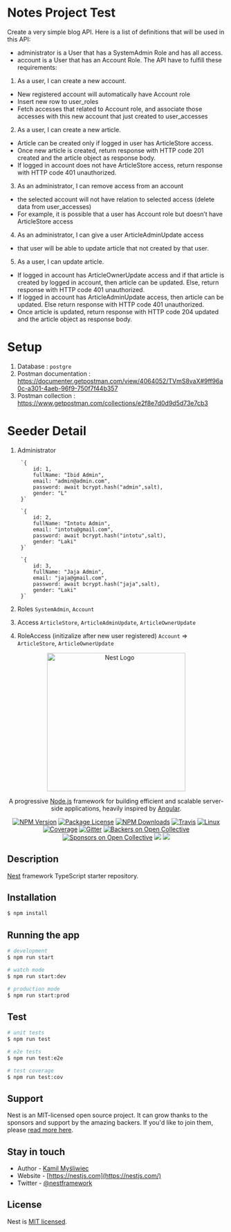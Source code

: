 # Notes Project Test

Create a very simple blog API. Here is a list of definitions that will be used in this API:
- administrator is a User that has a SystemAdmin Role and has all access.
- account is a User that has an Account Role.
The API have to fulfill these requirements:
1. As a user, I can create a new account.
- New registered account will automatically have Account role
- Insert new row to user_roles
- Fetch accesses that related to Account role, and associate those accesses
with this new account that just created to user_accesses
2. As a user, I can create a new article.
- Article can be created only if logged in user has ArticleStore access.
- Once new article is created, return response with HTTP code 201 created
and the article object as response body.
- If logged in account does not have ArticleStore access, return response with
HTTP code 401 unauthorized.
3. As an administrator, I can remove access from an account
- the selected account will not have relation to selected access (delete data
from user_accesses)
- For example, it is possible that a user has Account role but doesn’t have
ArticleStore access
4. As an administrator, I can give a user ArticleAdminUpdate access
- that user will be able to update article that not created by that user.
5. As a user, I can update article.
- If logged in account has ArticleOwnerUpdate access and if that article is
created by logged in account, then article can be updated. Else, return
response with HTTP code 401 unauthorized.
- If logged in account has ArticleAdminUpdate access, then article can be
updated. Else return response with HTTP code 401 unauthorized.
- Once article is updated, return response with HTTP code 204 updated and
the article object as response body.

# Setup

1. Database : `postgre`
2. Postman documentation : https://documenter.getpostman.com/view/4064052/TVmS8vaX#9ff96a0c-a301-4aeb-96f9-750f7f44b357
3. Postman collection : https://www.getpostman.com/collections/e2f8e7d0d9d5d73e7cb3

# Seeder Detail

1. Administrator

        `{
            id: 1,
            fullName: "Ibid Admin",
            email: "admin@admin.com",
            password: await bcrypt.hash("admin",salt),
            gender: "L"
        }`
        
        `{
            id: 2,
            fullName: "Intotu Admin",
            email: "intotu@gmail.com",
            password: await bcrypt.hash("intotu",salt),
            gender: "Laki"
        }`
        
        `{
            id: 3,
            fullName: "Jaja Admin",
            email: "jaja@gmail.com",
            password: await bcrypt.hash("jaja",salt),
            gender: "Laki"
        }`
2. Roles `SystemAdmin`, `Account`
3. Access `ArticleStore`, `ArticleAdminUpdate`, `ArticleOwnerUpdate`
4. RoleAccess (initizalize after new user registered)  `Account` => `ArticleStore`, `ArticleOwnerUpdate`


<p align="center">
  <a href="http://nestjs.com/" target="blank"><img src="https://nestjs.com/img/logo_text.svg" width="320" alt="Nest Logo" /></a>
</p>

[travis-image]: https://api.travis-ci.org/nestjs/nest.svg?branch=master
[travis-url]: https://travis-ci.org/nestjs/nest
[linux-image]: https://img.shields.io/travis/nestjs/nest/master.svg?label=linux
[linux-url]: https://travis-ci.org/nestjs/nest
  
  <p align="center">A progressive <a href="http://nodejs.org" target="blank">Node.js</a> framework for building efficient and scalable server-side applications, heavily inspired by <a href="https://angular.io" target="blank">Angular</a>.</p>
    <p align="center">
<a href="https://www.npmjs.com/~nestjscore"><img src="https://img.shields.io/npm/v/@nestjs/core.svg" alt="NPM Version" /></a>
<a href="https://www.npmjs.com/~nestjscore"><img src="https://img.shields.io/npm/l/@nestjs/core.svg" alt="Package License" /></a>
<a href="https://www.npmjs.com/~nestjscore"><img src="https://img.shields.io/npm/dm/@nestjs/core.svg" alt="NPM Downloads" /></a>
<a href="https://travis-ci.org/nestjs/nest"><img src="https://api.travis-ci.org/nestjs/nest.svg?branch=master" alt="Travis" /></a>
<a href="https://travis-ci.org/nestjs/nest"><img src="https://img.shields.io/travis/nestjs/nest/master.svg?label=linux" alt="Linux" /></a>
<a href="https://coveralls.io/github/nestjs/nest?branch=master"><img src="https://coveralls.io/repos/github/nestjs/nest/badge.svg?branch=master#5" alt="Coverage" /></a>
<a href="https://gitter.im/nestjs/nestjs?utm_source=badge&utm_medium=badge&utm_campaign=pr-badge&utm_content=body_badge"><img src="https://badges.gitter.im/nestjs/nestjs.svg" alt="Gitter" /></a>
<a href="https://opencollective.com/nest#backer"><img src="https://opencollective.com/nest/backers/badge.svg" alt="Backers on Open Collective" /></a>
<a href="https://opencollective.com/nest#sponsor"><img src="https://opencollective.com/nest/sponsors/badge.svg" alt="Sponsors on Open Collective" /></a>
  <a href="https://paypal.me/kamilmysliwiec"><img src="https://img.shields.io/badge/Donate-PayPal-dc3d53.svg"/></a>
  <a href="https://twitter.com/nestframework"><img src="https://img.shields.io/twitter/follow/nestframework.svg?style=social&label=Follow"></a>
</p>
  <!--[![Backers on Open Collective](https://opencollective.com/nest/backers/badge.svg)](https://opencollective.com/nest#backer)
  [![Sponsors on Open Collective](https://opencollective.com/nest/sponsors/badge.svg)](https://opencollective.com/nest#sponsor)-->

## Description

[Nest](https://github.com/nestjs/nest) framework TypeScript starter repository.

## Installation

```bash
$ npm install
```

## Running the app

```bash
# development
$ npm run start

# watch mode
$ npm run start:dev

# production mode
$ npm run start:prod
```

## Test

```bash
# unit tests
$ npm run test

# e2e tests
$ npm run test:e2e

# test coverage
$ npm run test:cov
```

## Support

Nest is an MIT-licensed open source project. It can grow thanks to the sponsors and support by the amazing backers. If you'd like to join them, please [read more here](https://docs.nestjs.com/support).

## Stay in touch

- Author - [Kamil Myśliwiec](https://kamilmysliwiec.com)
- Website - [https://nestjs.com](https://nestjs.com/)
- Twitter - [@nestframework](https://twitter.com/nestframework)

## License

  Nest is [MIT licensed](LICENSE).

